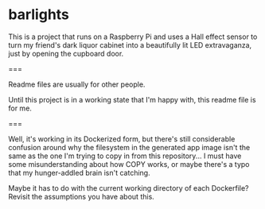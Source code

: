# barlights

This is a project that runs on a Raspberry Pi and uses a Hall effect sensor to turn my friend's dark liquor cabinet into a beautifully lit LED extravaganza, just by opening the cupboard door.

===

Readme files are usually for other people.

Until this project is in a working state that I'm happy with, this readme file is for me.

===

Well, it's working in its Dockerized form, but there's still considerable confusion around why the filesystem in the generated app image isn't the same as the one I'm trying to copy in from this repository...  I must have some misunderstanding about how COPY works, or maybe there's a typo that my hunger-addled brain isn't catching.

Maybe it has to do with the current working directory of each Dockerfile?  Revisit the assumptions you have about this.
